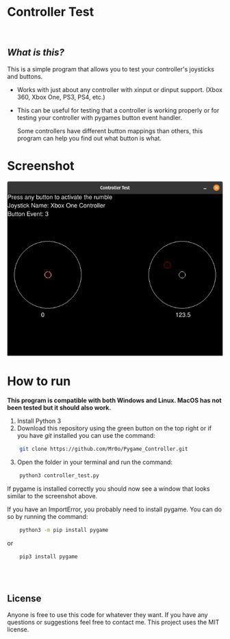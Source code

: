 # Controller Test

</br>

## **_What is this?_**
This is a simple program that allows you to test your controller's joysticks and buttons.

- Works with just about any controller with xinput or dinput support. (Xbox 360, Xbox One, PS3, PS4, etc.) 

- This can be useful for testing that a controller is working properly or for testing your controller with pygames button event handler. 
    
    Some controllers have different button mappings than others, this program can help you find out what button is what.

# Screenshot
<img src="screenshot.png" width="640"/>

</br>

# **How to run**

**This program is compatible with both Windows and Linux. MacOS has not been tested but it should also work.**

1) Install Python 3
2) Download this repository using the green button on the top right or if you have _git_ installed you can use the command:
```bash
    git clone https://github.com/Mr0o/Pygame_Controller.git
```
3) Open the folder in your terminal and run the command:
```bash
    python3 controller_test.py
```

If pygame is installed correctly you should now see a window that looks similar to the screenshot above.

If you have an ImportError, you probably need to install pygame. You can do so by running the command:
```bash
    python3 -m pip install pygame
```
or
```bash
    pip3 install pygame
```

</br>
<br/>

## License
Anyone is free to use this code for whatever they want. If you have any questions or suggestions feel free to contact me. This project uses the MIT license.